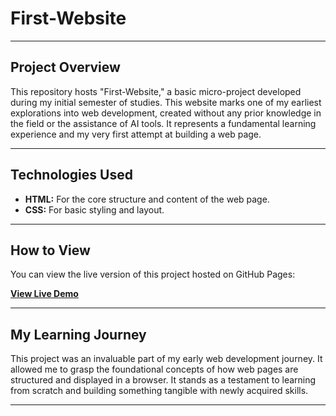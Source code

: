 # First-Website

---

## Project Overview

This repository hosts "First-Website," a basic micro-project developed during my initial semester of studies. This website marks one of my earliest explorations into web development, created without any prior knowledge in the field or the assistance of AI tools. It represents a fundamental learning experience and my very first attempt at building a web page.

---

## Technologies Used

* **HTML:** For the core structure and content of the web page.
* **CSS:**  For basic styling and layout.

---

## How to View

You can view the live version of this project hosted on GitHub Pages:

**[View Live Demo](https://faizanmomingit.github.io/First-Website/)**

---

## My Learning Journey

This project was an invaluable part of my early web development journey. It allowed me to grasp the foundational concepts of how web pages are structured and displayed in a browser. It stands as a testament to learning from scratch and building something tangible with newly acquired skills.

---

